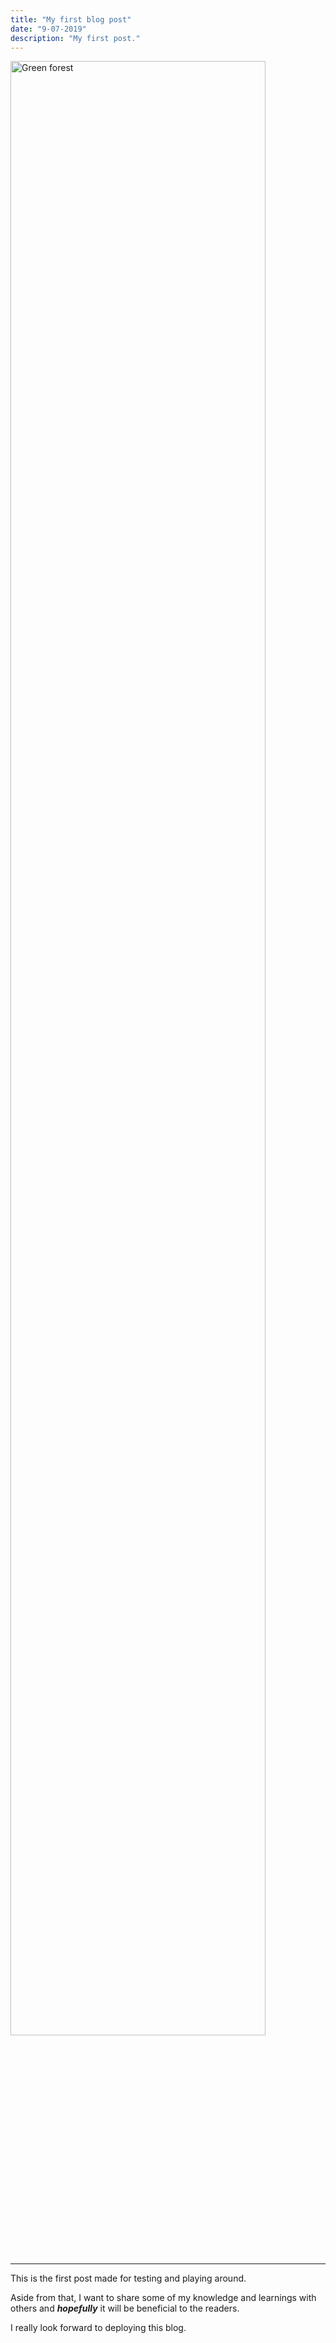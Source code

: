 ```yaml
---
title: "My first blog post"
date: "9-07-2019"
description: "My first post."
---
```


<img alt="Green forest" src="https://images.unsplash.com/photo-1441974231531-c6227db76b6e?ixlib=rb-1.2.1&ixid=eyJhcHBfaWQiOjEyMDd9&auto=format&fit=crop&w=1502&q=80" width="90%" />

---

This is the first post made for testing and playing around.

Aside from that, I want to share some of my knowledge and learnings
with others and **_hopefully_** it will be beneficial to the readers.

I really look forward to deploying this blog.



[forest]: https://images.unsplash.com/photo-1441974231531-c6227db76b6e?ixlib=rb-1.2.1&ixid=eyJhcHBfaWQiOjEyMDd9&auto=format&fit=crop&w=1502&q=80
